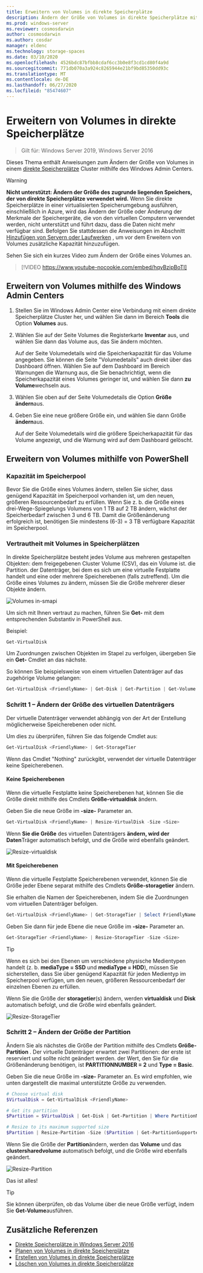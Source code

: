 ```yaml
---
title: Erweitern von Volumes in direkte Speicherplätze
description: Ändern der Größe von Volumes in direkte Speicherplätze mithilfe von Windows Admin Center und PowerShell.
ms.prod: windows-server
ms.reviewer: cosmosdarwin
author: cosmosdarwin
ms.author: cosdar
manager: eldenc
ms.technology: storage-spaces
ms.date: 03/10/2020
ms.openlocfilehash: 4526bdc87bfbb8cdaf6cc3b0e8f3cd1cd80f4a9d
ms.sourcegitcommit: 771db070a3a924c8265944e21bf9bd85350dd93c
ms.translationtype: MT
ms.contentlocale: de-DE
ms.lasthandoff: 06/27/2020
ms.locfileid: "85474607"
---
```

# <a name="extending-volumes-in-storage-spaces-direct"></a>Erweitern von Volumes in direkte Speicherplätze
> Gilt für: Windows Server 2019, Windows Server 2016

Dieses Thema enthält Anweisungen zum Ändern der Größe von Volumes in einem [direkte Speicherplätze](storage-spaces-direct-overview.md) Cluster mithilfe des Windows Admin Centers.

> [!WARNING]
> **Nicht unterstützt: Ändern der Größe des zugrunde liegenden Speichers, der von direkte Speicherplätze verwendet wird.** Wenn Sie direkte Speicherplätze in einer virtualisierten Speicherumgebung ausführen, einschließlich in Azure, wird das Ändern der Größe oder Änderung der Merkmale der Speichergeräte, die von den virtuellen Computern verwendet werden, nicht unterstützt und führt dazu, dass die Daten nicht mehr verfügbar sind. Befolgen Sie stattdessen die Anweisungen im Abschnitt [Hinzufügen von Servern oder Laufwerken](add-nodes.md) , um vor dem Erweitern von Volumes zusätzliche Kapazität hinzuzufügen.

Sehen Sie sich ein kurzes Video zum Ändern der Größe eines Volumes an.

> [!VIDEO https://www.youtube-nocookie.com/embed/hqyBzipBoTI]

## <a name="extending-volumes-using-windows-admin-center"></a>Erweitern von Volumes mithilfe des Windows Admin Centers

1. Stellen Sie im Windows Admin Center eine Verbindung mit einem direkte Speicherplätze Cluster her, und wählen Sie dann im Bereich **Tools** die Option **Volumes** aus.
2. Wählen Sie auf der Seite Volumes die Registerkarte **Inventar** aus, und wählen Sie dann das Volume aus, das Sie ändern möchten.

    Auf der Seite Volumedetails wird die Speicherkapazität für das Volume angegeben. Sie können die Seite "Volumedetails" auch direkt über das Dashboard öffnen. Wählen Sie auf dem Dashboard im Bereich Warnungen die Warnung aus, die Sie benachrichtigt, wenn die Speicherkapazität eines Volumes geringer ist, und wählen Sie dann **zu Volume**wechseln aus.

4. Wählen Sie oben auf der Seite Volumedetails die Option **Größe ändern**aus.
5. Geben Sie eine neue größere Größe ein, und wählen Sie dann Größe **ändern**aus.

    Auf der Seite Volumedetails wird die größere Speicherkapazität für das Volume angezeigt, und die Warnung wird auf dem Dashboard gelöscht.

## <a name="extending-volumes-using-powershell"></a>Erweitern von Volumes mithilfe von PowerShell

### <a name="capacity-in-the-storage-pool"></a>Kapazität im Speicherpool

Bevor Sie die Größe eines Volumes ändern, stellen Sie sicher, dass genügend Kapazität im Speicherpool vorhanden ist, um den neuen, größeren Ressourcenbedarf zu erfüllen. Wenn Sie z. b. die Größe eines drei-Wege-Spiegelungs Volumens von 1 TB auf 2 TB ändern, wächst der Speicherbedarf zwischen 3 und 6 TB. Damit die Größenänderung erfolgreich ist, benötigen Sie mindestens (6-3) = 3 TB verfügbare Kapazität im Speicherpool.

### <a name="familiarity-with-volumes-in-storage-spaces"></a>Vertrautheit mit Volumes in Speicherplätzen

In direkte Speicherplätze besteht jedes Volume aus mehreren gestapelten Objekten: dem freigegebenen Cluster Volume (CSV), das ein Volume ist. die Partition. der Datenträger, bei dem es sich um eine virtuelle Festplatte handelt und eine oder mehrere Speicherebenen (falls zutreffend). Um die Größe eines Volumes zu ändern, müssen Sie die Größe mehrerer dieser Objekte ändern.

![Volumes in-smapi](media/resize-volumes/volumes-in-smapi.png)

Um sich mit Ihnen vertraut zu machen, führen Sie **Get-** mit dem entsprechenden Substantiv in PowerShell aus.

Beispiel:

```PowerShell
Get-VirtualDisk
```

Um Zuordnungen zwischen Objekten im Stapel zu verfolgen, übergeben Sie ein **Get-** Cmdlet an das nächste.

So können Sie beispielsweise von einem virtuellen Datenträger auf das zugehörige Volume gelangen:

```PowerShell
Get-VirtualDisk <FriendlyName> | Get-Disk | Get-Partition | Get-Volume
```

### <a name="step-1--resize-the-virtual-disk"></a>Schritt 1 – Ändern der Größe des virtuellen Datenträgers

Der virtuelle Datenträger verwendet abhängig von der Art der Erstellung möglicherweise Speicherebenen oder nicht.

Um dies zu überprüfen, führen Sie das folgende Cmdlet aus:

```PowerShell
Get-VirtualDisk <FriendlyName> | Get-StorageTier
```

Wenn das Cmdlet "Nothing" zurückgibt, verwendet der virtuelle Datenträger keine Speicherebenen.

#### <a name="no-storage-tiers"></a>Keine Speicherebenen

Wenn die virtuelle Festplatte keine Speicherebenen hat, können Sie die Größe direkt mithilfe des Cmdlets **Größe-virtualdisk** ändern.

Geben Sie die neue Größe im **-size-** Parameter an.

```PowerShell
Get-VirtualDisk <FriendlyName> | Resize-VirtualDisk -Size <Size>
```

Wenn **Sie die Größe** des virtuellen Datenträgers **ändern, wird der Daten**Träger automatisch befolgt, und die Größe wird ebenfalls geändert.

![Resize-virtualdisk](media/resize-volumes/Resize-VirtualDisk.gif)

#### <a name="with-storage-tiers"></a>Mit Speicherebenen

Wenn die virtuelle Festplatte Speicherebenen verwendet, können Sie die Größe jeder Ebene separat mithilfe des Cmdlets **Größe-storagetier** ändern.

Sie erhalten die Namen der Speicherebenen, indem Sie die Zuordnungen vom virtuellen Datenträger befolgen.

```PowerShell
Get-VirtualDisk <FriendlyName> | Get-StorageTier | Select FriendlyName
```

Geben Sie dann für jede Ebene die neue Größe im **-size-** Parameter an.

```PowerShell
Get-StorageTier <FriendlyName> | Resize-StorageTier -Size <Size>
```

> [!TIP]
> Wenn es sich bei den Ebenen um verschiedene physische Medientypen handelt (z. b. **mediaType = SSD** und **mediaType = HDD**), müssen Sie sicherstellen, dass Sie über genügend Kapazität für jeden Medientyp im Speicherpool verfügen, um den neuen, größeren Ressourcenbedarf der einzelnen Ebenen zu erfüllen.

Wenn Sie die Größe der **storagetier**(s) ändern, werden **virtualdisk** und **Disk** automatisch befolgt, und die Größe wird ebenfalls geändert.

![Resize-StorageTier](media/resize-volumes/Resize-StorageTier.gif)

### <a name="step-2--resize-the-partition"></a>Schritt 2 – Ändern der Größe der Partition

Ändern Sie als nächstes die Größe der Partition mithilfe des Cmdlets **Größe-Partition** . Der virtuelle Datenträger erwartet zwei Partitionen: der erste ist reserviert und sollte nicht geändert werden. der Wert, den Sie für die Größenänderung benötigen, ist **PARTITIONNUMBER = 2** und **Type = Basic**.

Geben Sie die neue Größe im **-size-** Parameter an. Es wird empfohlen, wie unten dargestellt die maximal unterstützte Größe zu verwenden.

```PowerShell
# Choose virtual disk
$VirtualDisk = Get-VirtualDisk <FriendlyName>

# Get its partition
$Partition = $VirtualDisk | Get-Disk | Get-Partition | Where PartitionNumber -Eq 2

# Resize to its maximum supported size
$Partition | Resize-Partition -Size ($Partition | Get-PartitionSupportedSize).SizeMax
```

Wenn Sie die Größe der **Partition**ändern, werden das **Volume** und das **clustersharedvolume** automatisch befolgt, und die Größe wird ebenfalls geändert.

![Resize-Partition](media/resize-volumes/Resize-Partition.gif)

Das ist alles!

> [!TIP]
> Sie können überprüfen, ob das Volume über die neue Größe verfügt, indem Sie **Get-Volume**ausführen.

## <a name="additional-references"></a>Zusätzliche Referenzen

- [Direkte Speicherplätze in Windows Server 2016](storage-spaces-direct-overview.md)
- [Planen von Volumes in direkte Speicherplätze](plan-volumes.md)
- [Erstellen von Volumes in direkte Speicherplätze](create-volumes.md)
- [Löschen von Volumes in direkte Speicherplätze](delete-volumes.md)
